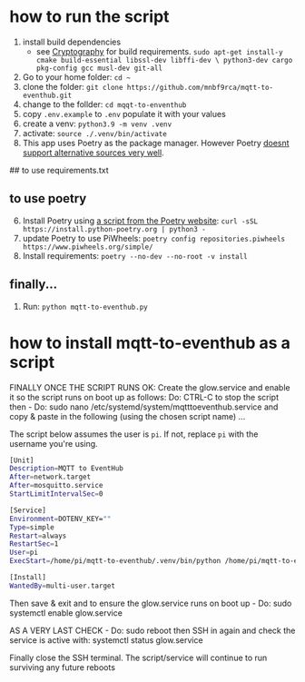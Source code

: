 # how to run the script

1. install build dependencies
   - see [Cryptography](https://cryptography.io/en/latest/installation/) for build requirements. 
   `sudo apt-get install-y cmake build-essential libssl-dev libffi-dev \
    python3-dev cargo pkg-config gcc musl-dev git-all`
2. Go to your home folder: `cd ~`
4. clone the folder:
`git clone https://github.com/mnbf9rca/mqtt-to-eventhub.git`
1. change to the follder: `cd mqqt-to-enventhub`
2. copy `.env.example` to `.env` populate it with your values
3. create a venv: `python3.9 -m venv .venv`
4. activate: `source ./.venv/bin/activate`
5. This app uses Poetry as the package manager. However Poetry [doesnt support alternative sources very well](https://github.com/python-poetry/poetry/issues/4854).

## to use requirements.txt

## to use poetry
6. Install Poetry using [a script from the Poetry website](https://python-poetry.org/docs/):
`curl -sSL https://install.python-poetry.org | python3 -`
1. update Poetry to use PiWheels:
`poetry config repositories.piwheels https://www.piwheels.org/simple/`
1. Install requirements:
`poetry --no-dev --no-root -v install`

## finally...
1. Run:
`python mqtt-to-eventhub.py`


# how to install mqtt-to-eventhub as a script

FINALLY ONCE THE SCRIPT RUNS OK: Create the glow.service and enable it so the script runs on boot up as follows:
Do: CTRL-C to stop the script then - Do: sudo nano /etc/systemd/system/mqtttoeventhub.service  and copy & paste in the following (using the chosen script name) ...

The script below assumes the user is `pi`. If not, replace `pi` with the username you're using.

```bash
[Unit]
Description=MQTT to EventHub
After=network.target
After=mosquitto.service
StartLimitIntervalSec=0

[Service]
Environment=DOTENV_KEY=""
Type=simple
Restart=always
RestartSec=1
User=pi
ExecStart=/home/pi/mqtt-to-eventhub/.venv/bin/python /home/pi/mqtt-to-eventhub.py

[Install]
WantedBy=multi-user.target
```

Then save & exit and to ensure the glow.service runs on boot up - Do:  sudo systemctl enable glow.service

AS A VERY LAST CHECK - Do: sudo reboot then SSH in again and check the service is active with:  systemctl status glow.service

Finally close the SSH terminal. The script/service will continue to run surviving any future reboots
